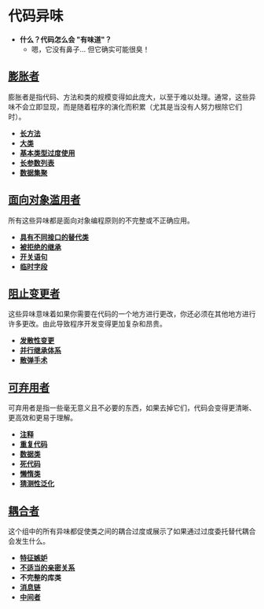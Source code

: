 # 代码异味

- **什么？代码怎么会 "有味道"？**
  - 嗯，它没有鼻子... 但它确实可能很臭！

## [膨胀者](codesmells/bloaters.md)

膨胀者是指代码、方法和类的规模变得如此庞大，以至于难以处理。通常，这些异味不会立即显现，而是随着程序的演化而积累（尤其是当没有人努力根除它们时）。

- **[长方法](codesmells/bloaters/LongMethod.md)**
- **[大类](codesmells/bloaters/LargeClass.md)**
- **[基本类型过度使用](codesmells/bloaters/primitiveObsession.md)**
- **[长参数列表](codesmells/bloaters/LongParaList.md)**
- **[数据集聚](codesmells/bloaters/DataClumps.md)**

## [面向对象滥用者](codesmells/Object-OrientationAbusers.md)

所有这些异味都是面向对象编程原则的不完整或不正确应用。

- **[具有不同接口的替代类](codesmells/Object-OrientationAbusers/Alternative.md)**
- **[被拒绝的继承](codesmells/Object-OrientationAbusers/Refused.md)**
- **[开关语句](codesmells/Object-OrientationAbusers/SwitchStatements.md)**
- **[临时字段](codesmells/Object-OrientationAbusers/Temporary.md)**

## [阻止变更者](codesmells/Change.md)

这些异味意味着如果你需要在代码的一个地方进行更改，你还必须在其他地方进行许多更改。由此导致程序开发变得更加复杂和昂贵。

- **[发散性变更](codesmells/Change/Divergent.md)**
- **[并行继承体系](codesmells/Change/Parallel.md)**
- **[散弹手术](codesmells/Change/Shotgun.md)**

## [可弃用者](codesmells/Dispensables.md)

可弃用者是指一些毫无意义且不必要的东西，如果去掉它们，代码会变得更清晰、更高效和更易于理解。

- **[注释](codesmells/Dispensables/Comments.md)**
- **[重复代码](codesmells/Dispensables/Duplicate.md)**
- **[数据类](codesmells/Dispensables/Data.md)**
- **[死代码](codesmells/Dispensables/Dead.md)**
- **[懒惰类](codesmells/Dispensables/Lazy.md)**
- **[猜测性泛化](codesmells/Dispensables/Speculative.md)**

## [耦合者](codesmells/Couplers.md)

这个组中的所有异味都促使类之间的耦合过度或展示了如果通过过度委托替代耦合会发生什么。

- **[特征嫉妒](codesmells/Couplers/Feature.md)**
- **[不适当的亲密关系](codesmells/Couplers/Inappropriate.md)**
- **不完整的库类**
- **[消息链](codesmells/Couplers/Message.md)**
- **[中间者](codesmells/Couplers/Middle.md)**
